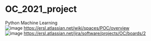# OC_2021_project

Python Machine Learning  
![image](https://user-images.githubusercontent.com/54256479/125876104-d2e76833-94a4-4420-9058-47f29a110386.png)
https://ersl.atlassian.net/wiki/spaces/POC/overview  
![image](https://user-images.githubusercontent.com/54256479/125876200-5a50c2b2-23ac-4608-952b-34b88029efce.png)
https://ersl.atlassian.net/jira/software/projects/OC/boards/2
